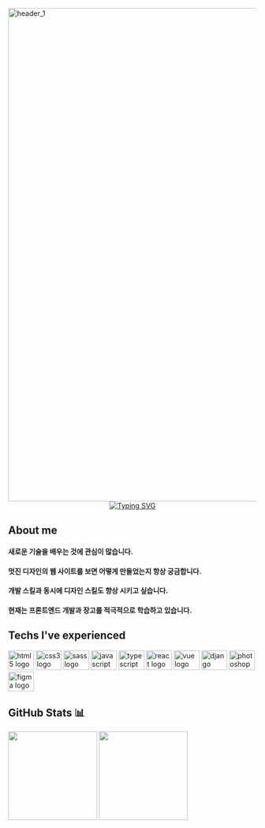 <img width="1000" alt="header_1" src="https://user-images.githubusercontent.com/99501431/209255979-ec22d6b7-6b32-4903-80da-71fd0490437d.png">
<div align="center">
    <a href="https://git.io/typing-svg"><img src="https://readme-typing-svg.demolab.com?font=Fira+Code&size=30&duration=2000&pause=1000&color=2F81F7&center=true&vCenter=true&width=435&lines=Hi%2C+I'm+Lee+MoonSeob;I+like+web+development" alt="Typing SVG" /></a>
</div>

<h2>About me</h2>
<div>
    <h4>새로운 기술을 배우는 것에 관심이 많습니다.</h4>
    <h4>멋진 디자인의 웹 사이트를 보면 어떻게 만들었는지 항상 궁금합니다.</h4>
    <h4>개발 스킬과 동시에 디자인 스킬도 향상 시키고 싶습니다.</h4>
    <h4>현재는 프론트엔드 개발과 장고를 적극적으로 학습하고 있습니다.</h4>
</div>

<h2>Techs I've experienced</h2>
<div>
    <img src="https://cdn.jsdelivr.net/gh/devicons/devicon/icons/html5/html5-original.svg" height="40" width="52" alt="html5 logo"  />
    <img src="https://cdn.jsdelivr.net/gh/devicons/devicon/icons/css3/css3-original.svg" height="40" width="52" alt="css3 logo"  />
    <img src="https://cdn.jsdelivr.net/gh/devicons/devicon/icons/sass/sass-original.svg" height="40" width="52" alt="sass logo" />
    <img src="https://cdn.jsdelivr.net/gh/devicons/devicon/icons/javascript/javascript-original.svg" height="40" width="52" alt="javascript logo"  />
    <img src="https://cdn.jsdelivr.net/gh/devicons/devicon/icons/typescript/typescript-original.svg" height="40" width="52" alt="typescript logo"  />
    <img src="https://cdn.jsdelivr.net/gh/devicons/devicon/icons/react/react-original.svg" height="40" width="52" alt="react logo"  />
    <img src="https://cdn.jsdelivr.net/gh/devicons/devicon/icons/vuejs/vuejs-original.svg" height="40" width="52" alt="vue logo"  />
    <img src="https://cdn.jsdelivr.net/gh/devicons/devicon/icons/django/django-plain.svg"" height="40" width="52" alt="django logo"  />
    <img src="https://cdn.jsdelivr.net/gh/devicons/devicon/icons/photoshop/photoshop-plain.svg" height="40" width="52" alt="photoshop logo"/>
    <img src="https://cdn.jsdelivr.net/gh/devicons/devicon/icons/figma/figma-original.svg" height="40" width="52" alt="figma logo"//>
</div>

<h2>GitHub Stats 📊</h2>
<div>
    <img height="180em" src="https://github-readme-stats.vercel.app/api?username=galadriel91&show_icons=true&include_all_commits=true&theme=holi">
    <img height="180em" src="https://github-readme-stats.vercel.app/api/top-langs/?username=galadriel91&layout=compact&theme=holi">
</div>
